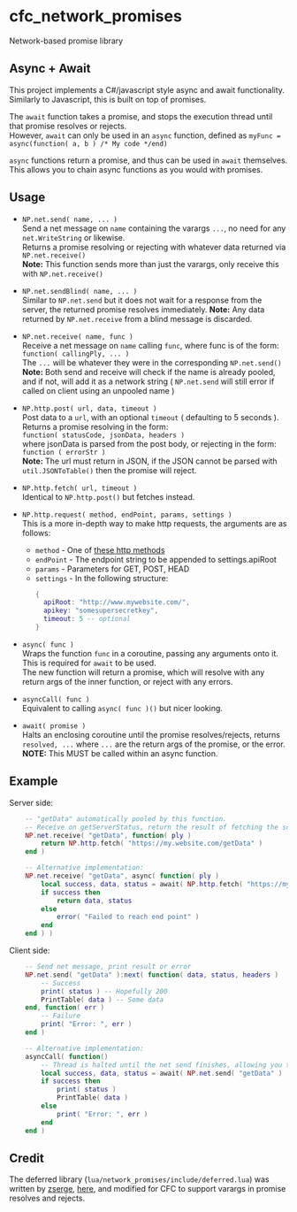 
# cfc_network_promises
Network-based promise library

## Async + Await
This project implements a C#/javascript style async and await functionality.  
Similarly to Javascript, this is built on top of promises.  

The `await` function takes a promise, and stops the execution thread until that promise resolves or rejects.  
However, `await` can only be used in an `async` function, defined as `myFunc = async(function( a, b ) /* My code */end)`  

`async` functions return a promise, and thus can be used in `await` themselves. This allows you to chain async functions as you would with promises.

## Usage
 - `NP.net.send( name, ... )`  
Send a net message on `name` containing the varargs `...`, no need for any `net.WriteString` or likewise.  
Returns a promise resolving or rejecting with whatever data returned via `NP.net.receive()`  
**Note:** This function sends more than just the varargs, only receive this with `NP.net.receive()`  

 - `NP.net.sendBlind( name, ... )`  
 Similar to `NP.net.send` but it does not wait for a response from the server, the returned promise resolves immediately.
 **Note:** Any data returned by `NP.net.receive` from a blind message is discarded.

 - `NP.net.receive( name, func )`  
Receive a net message on `name` calling `func`, where func is of the form:  
`function( callingPly, ... )`  
The `...` will be whatever they were in the corresponding `NP.net.send()`  
**Note:** Both send and receive will check if the name is already pooled, and if not, will add it as a network string ( `NP.net.send` will still error if called on client using an unpooled name )  

- `NP.http.post( url, data, timeout )`  
Post data to a `url`, with an optional `timeout` ( defaulting to 5 seconds ).  
Returns a promise resolving in the form:  
`function( statusCode, jsonData, headers )`  
where jsonData is parsed from the post body, or rejecting in the form:  
`function ( errorStr )`  
**Note:** The url must return in JSON, if the JSON cannot be parsed with `util.JSONToTable()` then the promise will reject.  

- `NP.http.fetch( url, timeout )`  
Identical to `NP.http.post()` but fetches instead.  

- `NP.http.request( method, endPoint, params, settings )`  
This is a more in-depth way to make http requests, the arguments are as follows:  
  - `method` - One of [these http methods](https://developer.mozilla.org/en-US/docs/Web/HTTP/Methods)
  - `endPoint` - The endpoint string to be appended to settings.apiRoot
  - `params` - Parameters for GET, POST, HEAD
  - `settings` - In the following structure:
    ```lua
    {
      apiRoot: "http://www.mywebsite.com/",
      apikey: "somesupersecretkey",
      timeout: 5 -- optional
    }
    ```

- `async( func )`  
Wraps the function `func` in a coroutine, passing any arguments onto it. This is required for `await` to be used.  
The new function will return a promise, which will resolve with any return args of the inner function, or reject with any errors.  

- `asyncCall( func )`  
Equivalent to calling `async( func )()` but nicer looking.  

- `await( promise )`  
Halts an enclosing coroutine until the promise resolves/rejects, returns `resolved, ...` where `...` are the return args of the promise, or the error.  
**NOTE:** This MUST be called within an async function.

## Example
Server side:
```lua
    -- "getData" automatically pooled by this function.
    -- Receive on getServerStatus, return the result of fetching the scripting url
    NP.net.receive( "getData", function( ply )
        return NP.http.fetch( "https://my.website.com/getData" )
    end )

    -- Alternative implementation:
    NP.net.receive( "getData", async( function( ply )
        local success, data, status = await( NP.http.fetch( "https://my.website.com/getData" ) )
        if success then
            return data, status
        else
            error( "Failed to reach end point" )
        end
    end ) )
```
Client side:
```lua
    -- Send net message, print result or error
    NP.net.send( "getData" ):next( function( data, status, headers )
        -- Success
        print( status ) -- Hopefully 200
        PrintTable( data ) -- Some data
    end, function( err )
        -- Failure
        print( "Error: ", err )
    end )

    -- Alternative implementation:
    asyncCall( function()
        -- Thread is halted until the net send finishes, allowing you to treat it as a synchronous function.
        local success, data, status = await( NP.net.send( "getData" ) )
        if success then
            print( status )
            PrintTable( data )
        else
            print( "Error: ", err )
        end
    end )
```


## Credit
The deferred library (`lua/network_promises/include/deferred.lua`) was written by [zserge](https://github.com/zserge), [here](https://github.com/zserge/lua-promises), and modified for CFC to support varargs in promise resolves and rejects.
